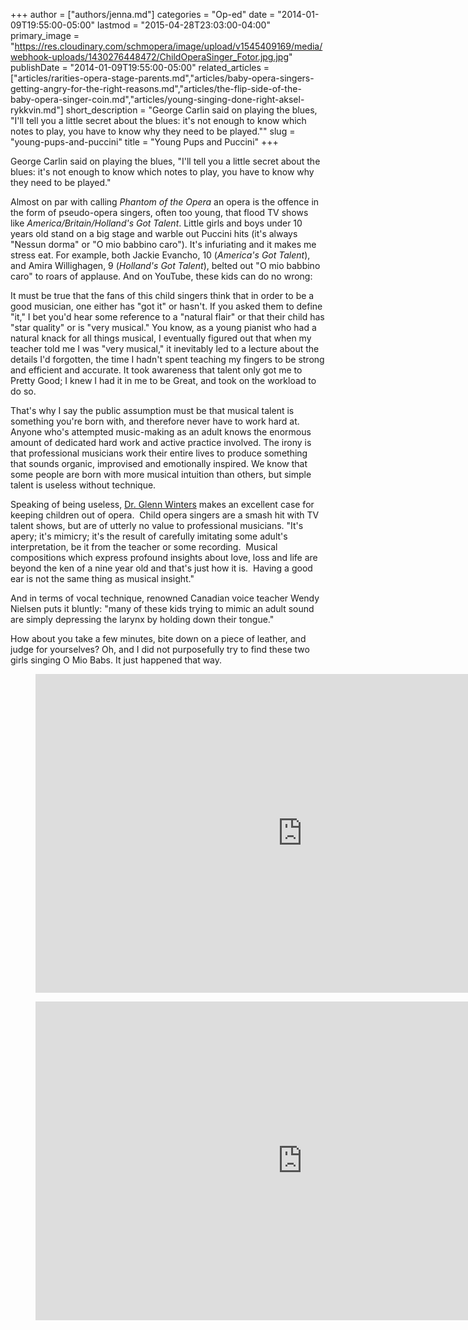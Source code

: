 +++
author = ["authors/jenna.md"]
categories = "Op-ed"
date = "2014-01-09T19:55:00-05:00"
lastmod = "2015-04-28T23:03:00-04:00"
primary_image = "https://res.cloudinary.com/schmopera/image/upload/v1545409169/media/webhook-uploads/1430276448472/ChildOperaSinger_Fotor.jpg.jpg"
publishDate = "2014-01-09T19:55:00-05:00"
related_articles = ["articles/rarities-opera-stage-parents.md","articles/baby-opera-singers-getting-angry-for-the-right-reasons.md","articles/the-flip-side-of-the-baby-opera-singer-coin.md","articles/young-singing-done-right-aksel-rykkvin.md"]
short_description = "George Carlin said on playing the blues, &quot;I&#039;ll tell you a little secret about the blues: it&#039;s not enough to know which notes to play, you have to know why they need to be played.&quot;"
slug = "young-pups-and-puccini"
title = "Young Pups and Puccini"
+++

George Carlin said on playing the blues, "I'll tell you a little secret about the blues: it's not enough to know which notes to play, you have to know why they need to be played."

Almost on par with calling _Phantom of the Opera_ an opera is the offence in the form of pseudo-opera singers, often too young, that flood TV shows like _America/Britain/Holland's Got Talent_. Little girls and boys under 10 years old stand on a big stage and warble out Puccini hits (it's always "Nessun dorma" or "O mio babbino caro"). It's infuriating and it makes me stress eat.
For example, both Jackie Evancho, 10 (_America's Got Talent_), and Amira Willighagen, 9 (_Holland's Got Talent_), belted out "O mio babbino caro" to roars of applause. And on YouTube, these kids can do no wrong:

It must be true that the fans of this child singers think that in order to be a good musician, one either has "got it" or hasn't. If you asked them to define "it," I bet you'd hear some reference to a "natural flair" or that their child has "star quality" or is "very musical." You know, as a young pianist who had a natural knack for all things musical, I eventually figured out that when my teacher told me I was "very musical," it inevitably led to a lecture about the details I'd forgotten, the time I hadn't spent teaching my fingers to be strong and efficient and accurate. It took awareness that talent only got me to Pretty Good; I knew I had it in me to be Great, and took on the workload to do so.

That's why I say the public assumption must be that musical talent is something you're born with, and therefore never have to work hard at. Anyone who's attempted music-making as an adult knows the enormous amount of dedicated hard work and active practice involved. The irony is that professional musicians work their entire lives to produce something that sounds organic, improvised and emotionally inspired. We know that some people are born with more musical intuition than others, but simple talent is useless without technique.

Speaking of being useless, [Dr. Glenn Winters](http://dropera.blogspot.ca/2012/01/about-those-child-opera-singers-heres.html?fb_action_ids=10152443578425166&fb_action_types=og.likes&fb_source=other_multiline&action_object_map=%5B10150461126021517%5D&action_type_map=%5B%22og.likes%22%5D&action_ref_map=%5B%5D) makes an excellent case for keeping children out of opera.  Child opera singers are a smash hit with TV talent shows, but are of utterly no value to professional musicians. "It's apery; it's mimicry; it's the result of carefully imitating some adult's interpretation, be it from the teacher or some recording.  Musical compositions which express profound insights about love, loss and life are beyond the ken of a nine year old and that's just how it is.  Having a good ear is not the same thing as musical insight."

And in terms of vocal technique, renowned Canadian voice teacher Wendy Nielsen puts it bluntly: "many of these kids trying to mimic an adult sound are simply depressing the larynx by holding down their tongue."

How about you take a few minutes, bite down on a piece of leather, and judge for yourselves? Oh, and I did not purposefully try to find these two girls singing O Mio Babs. It just happened that way.

<figure data-type="video">
<iframe width="854" height="510" src="https://www.youtube.com/embed/DBDtbl3glr0" frameborder="0" allowfullscreen></iframe>
</figure>

<figure data-type="video">
<iframe width="854" height="510" src="https://www.youtube.com/embed/SKhmFSV-XB0" frameborder="0" allowfullscreen></iframe>
</figure>
